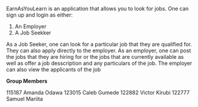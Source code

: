 EarnAsYouLearn is an application that allows you to look for jobs.
One can sign up and login as either:

1) An Employer
2) A Job Seekker

As a Job Seeker, one can look for a particular job that they are qualified for. They can also apply directly to the employer.
As an employer, one can post the jobs that they are hiring for or the jobs that are currently available as well as offer a job desscription and any particulars of the job. The employer can also view the applicants of the job

******Group Members******

115187 Amanda Odawa
123015 Caleb Gumede
122882 Victor Kirubi
122777 Samuel Mariita

